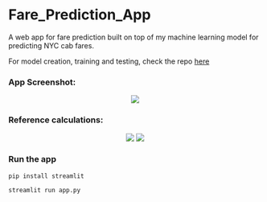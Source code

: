# Fare_Prediction_App

A web app for fare prediction built on top of my machine learning model for predicting NYC cab fares.

For model creation, training and testing, check the repo [here](https://github.com/SwamiKannan/NYC-taxi-fares)

### App Screenshot:
<p align="center">
<img src="https://github.com/SwamiKannan/Fare_Prediction_App/blob/main/app_screenshot.png">
</p>

### Reference calculations:
<p align="center">
<img src="https://github.com/SwamiKannan/Fare_Prediction_App/blob/main/jupyter_note_1.PNG">
<img src="https://github.com/SwamiKannan/Fare_Prediction_App/blob/main/jupyter_note_2.PNG">
</p>

### Run the app
```
pip install streamlit
```

```
streamlit run app.py
```

